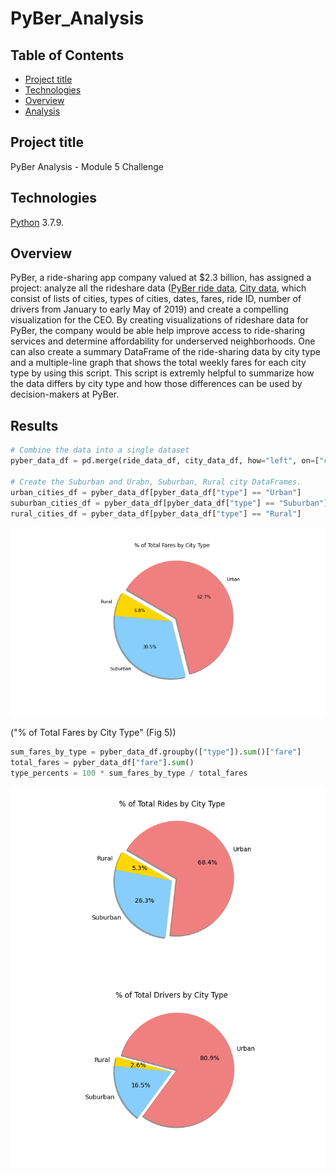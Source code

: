 # PyBer_Analysis



## Table of Contents
* [Project title](#project-title)
* [Technologies](#technologies)
* [Overview](#overview)
* [Analysis](#analysis)




## Project title
PyBer Analysis - Module 5 Challenge 

## Technologies
[Python](https://www.python.org/downloads/ "Download Python") 3.7.9.

## Overview 
PyBer, a ride-sharing app company valued at $2.3 billion, has assigned a project: analyze all the rideshare data ([PyBer ride data](https://github.com/Bominkkwon/PyBer_Analysis/blob/main/Resources/ride_data.csv), [City data](https://github.com/Bominkkwon/PyBer_Analysis/blob/main/Resources/city_data.csv), which consist of lists of cities, types of cities, dates, fares, ride ID, number of drivers from January to early May of 2019) and create a compelling visualization for the CEO. By creating visualizations of rideshare data for PyBer, the company would be able help improve access to ride-sharing services and determine affordability for underserved neighborhoods. One can also create a summary DataFrame of the ride-sharing data by city type and a multiple-line graph that shows the total weekly fares for each city type by using this script. This script is extremly helpful to summarize how the data differs by city type and how those differences can be used by decision-makers at PyBer.


## Results

```Python
# Combine the data into a single dataset
pyber_data_df = pd.merge(ride_data_df, city_data_df, how="left", on=["city", "city"])

# Create the Suburban and Urabn, Suburban, Rural city DataFrames.
urban_cities_df = pyber_data_df[pyber_data_df["type"] == "Urban"]
suburban_cities_df = pyber_data_df[pyber_data_df["type"] == "Suburban"]
rural_cities_df = pyber_data_df[pyber_data_df["type"] == "Rural"]
```

![](analysis/Fig5.png) 

("% of Total Fares by City Type" (Fig 5))
```Python
sum_fares_by_type = pyber_data_df.groupby(["type"]).sum()["fare"]
total_fares = pyber_data_df["fare"].sum()
type_percents = 100 * sum_fares_by_type / total_fares
```

![](analysis/Fig6.png)
![](analysis/Fig7.png)


